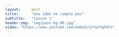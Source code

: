 ```yaml
---
layout:     post
title:      "Une idée ne compte pas"
subtitle:   "Lesson 1"
header-img: "img/post-bg-06.jpg"
video: "https://www.youtube.com/embed/SzYqtFgOXFo"
---
```


<!-- <iframe width="100%" src="https://www.youtube.com/embed/SzYqtFgOXFo" frameborder="0" allowfullscreen></iframe> ->>

<!-- <div class="undervideo">
<ul id="myTab" class="nav nav-tabs">
   <li class="active"><a href="#home" data-toggle="tab">Aller plus loin</a></li>
   <li><a href="#ios" data-toggle="tab">Questions Fréquentes</a></li>
   <li><a href="#" data-toggle="tab">Java</a></li>
</ul>
<div id="myTabContent" class="tab-content">
   <div class="tab-pane fade in active" id="home">
     <div class="list-group">
	  <a href="http://cdixon.org/2010/01/03/the-next-big-thing-will-start-out-looking-like-a-toy/" class="list-group-item" target="_blank">
	    <h3 class="list-group-item-heading">The next big thing will start out looking like a toy </h3>
	    <p class="list-group-item-text">One of the amazing things about the internet economy is how different the list of top internet properties today looks from the list ten years ago.</p>
	  </a>
	  <a href="https://medium.com/rejoignez-le-koudetat/comment-trouver-des-id%C3%A9es-de-startup-d129515fe2e0" class="list-group-item" target="_blank">
	    <h3 class="list-group-item-heading">Comment trouver des idées de startup</h3>
	    <p class="list-group-item-text">Trouver la « billion-dollar idea »…. À écouter ceux qui désirent se lancer mais n’osent pas encore, cela semble être le point de départ déterminant.</p>
	  </a>
	</div>
   </div>

   <div class="tab-pane fade" id="ios">
      <p>iOS is a mobile operating system developed and distributed
         by Apple Inc. Originally released in 2007 for the iPhone, iPod Touch,
         and Apple TV. iOS is derived from OS X, with which it shares the
         Darwin foundation. iOS is Apple's mobile version of the OS X
         operating system used on Apple computers.</p>
   </div>
</div>
</div> -->
